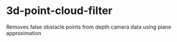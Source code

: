 # 3d-point-cloud-filter
Removes false obstacle points from depth camera data using plane approximation
